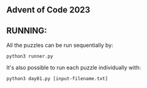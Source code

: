 ## Advent of Code 2023

## RUNNING:

All the puzzles can be run sequentially by:

```
python3 runner.py
```

It's also possible to run each puzzle individually with:

```
python3 day01.py [input-filename.txt]
```


